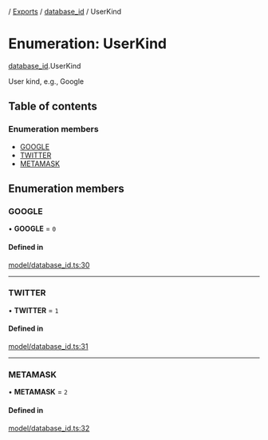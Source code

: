 [](../README.md) / [Exports](../modules.md) / [database\_id](../modules/database_id.md) / UserKind

# Enumeration: UserKind

[database_id](../modules/database_id.md).UserKind

User kind, e.g., Google

## Table of contents

### Enumeration members

- [GOOGLE](database_id.UserKind.md#google)
- [TWITTER](database_id.UserKind.md#twitter)
- [METAMASK](database_id.UserKind.md#metamask)

## Enumeration members

### GOOGLE

• **GOOGLE** = `0`

#### Defined in

[model/database_id.ts:30](https://github.com/ieigen/eigen_service/blob/5c9c266/src/model/database_id.ts#L30)

___

### TWITTER

• **TWITTER** = `1`

#### Defined in

[model/database_id.ts:31](https://github.com/ieigen/eigen_service/blob/5c9c266/src/model/database_id.ts#L31)

___

### METAMASK

• **METAMASK** = `2`

#### Defined in

[model/database_id.ts:32](https://github.com/ieigen/eigen_service/blob/5c9c266/src/model/database_id.ts#L32)

